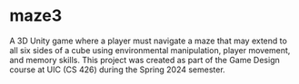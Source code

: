 # maze3
A 3D Unity game where a player must navigate a maze that may extend to all six sides of a cube using environmental manipulation, player movement, and memory skills. This project was created as part of the Game Design course at UIC (CS 426) during the Spring 2024 semester.

